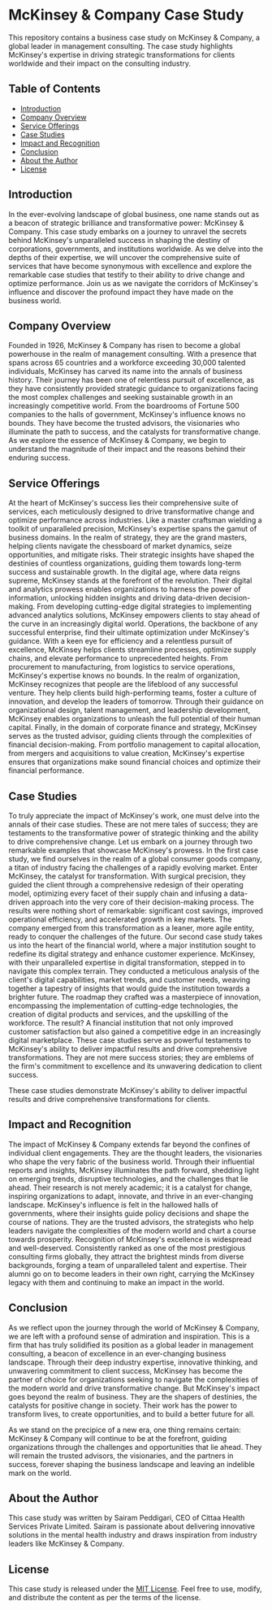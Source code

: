 # McKinsey & Company Case Study

This repository contains a business case study on McKinsey & Company, a global leader in management consulting. The case study highlights McKinsey's expertise in driving strategic transformations for clients worldwide and their impact on the consulting industry.

## Table of Contents
- [Introduction](#introduction)
- [Company Overview](#company-overview)
- [Service Offerings](#service-offerings)
- [Case Studies](#case-studies)
- [Impact and Recognition](#impact-and-recognition)
- [Conclusion](#conclusion)
- [About the Author](#about-the-author)
- [License](#license)

## Introduction
In the ever-evolving landscape of global business, one name stands out as a beacon of strategic brilliance and transformative power: McKinsey & Company. This case study embarks on a journey to unravel the secrets behind McKinsey's unparalleled success in shaping the destiny of corporations, governments, and institutions worldwide. As we delve into the depths of their expertise, we will uncover the comprehensive suite of services that have become synonymous with excellence and explore the remarkable case studies that testify to their ability to drive change and optimize performance. Join us as we navigate the corridors of McKinsey's influence and discover the profound impact they have made on the business world.

## Company Overview
Founded in 1926, McKinsey & Company has risen to become a global powerhouse in the realm of management consulting. With a presence that spans across 65 countries and a workforce exceeding 30,000 talented individuals, McKinsey has carved its name into the annals of business history. Their journey has been one of relentless pursuit of excellence, as they have consistently provided strategic guidance to organizations facing the most complex challenges and seeking sustainable growth in an increasingly competitive world. From the boardrooms of Fortune 500 companies to the halls of government, McKinsey's influence knows no bounds. They have become the trusted advisors, the visionaries who illuminate the path to success, and the catalysts for transformative change. As we explore the essence of McKinsey & Company, we begin to understand the magnitude of their impact and the reasons behind their enduring success.
## Service Offerings
At the heart of McKinsey's success lies their comprehensive suite of services, each meticulously designed to drive transformative change and optimize performance across industries. Like a master craftsman wielding a toolkit of unparalleled precision, McKinsey's expertise spans the gamut of business domains. In the realm of strategy, they are the grand masters, helping clients navigate the chessboard of market dynamics, seize opportunities, and mitigate risks. Their strategic insights have shaped the destinies of countless organizations, guiding them towards long-term success and sustainable growth.
In the digital age, where data reigns supreme, McKinsey stands at the forefront of the revolution. Their digital and analytics prowess enables organizations to harness the power of information, unlocking hidden insights and driving data-driven decision-making. From developing cutting-edge digital strategies to implementing advanced analytics solutions, McKinsey empowers clients to stay ahead of the curve in an increasingly digital world.
Operations, the backbone of any successful enterprise, find their ultimate optimization under McKinsey's guidance. With a keen eye for efficiency and a relentless pursuit of excellence, McKinsey helps clients streamline processes, optimize supply chains, and elevate performance to unprecedented heights. From procurement to manufacturing, from logistics to service operations, McKinsey's expertise knows no bounds.
In the realm of organization, McKinsey recognizes that people are the lifeblood of any successful venture. They help clients build high-performing teams, foster a culture of innovation, and develop the leaders of tomorrow. Through their guidance on organizational design, talent management, and leadership development, McKinsey enables organizations to unleash the full potential of their human capital.
Finally, in the domain of corporate finance and strategy, McKinsey serves as the trusted advisor, guiding clients through the complexities of financial decision-making. From portfolio management to capital allocation, from mergers and acquisitions to value creation, McKinsey's expertise ensures that organizations make sound financial choices and optimize their financial performance.

## Case Studies
To truly appreciate the impact of McKinsey's work, one must delve into the annals of their case studies. These are not mere tales of success; they are testaments to the transformative power of strategic thinking and the ability to drive comprehensive change. Let us embark on a journey through two remarkable examples that showcase McKinsey's prowess.
In the first case study, we find ourselves in the realm of a global consumer goods company, a titan of industry facing the challenges of a rapidly evolving market. Enter McKinsey, the catalyst for transformation. With surgical precision, they guided the client through a comprehensive redesign of their operating model, optimizing every facet of their supply chain and infusing a data-driven approach into the very core of their decision-making process. The results were nothing short of remarkable: significant cost savings, improved operational efficiency, and accelerated growth in key markets. The company emerged from this transformation as a leaner, more agile entity, ready to conquer the challenges of the future.
Our second case study takes us into the heart of the financial world, where a major institution sought to redefine its digital strategy and enhance customer experience. McKinsey, with their unparalleled expertise in digital transformation, stepped in to navigate this complex terrain. They conducted a meticulous analysis of the client's digital capabilities, market trends, and customer needs, weaving together a tapestry of insights that would guide the institution towards a brighter future. The roadmap they crafted was a masterpiece of innovation, encompassing the implementation of cutting-edge technologies, the creation of digital products and services, and the upskilling of the workforce. The result? A financial institution that not only improved customer satisfaction but also gained a competitive edge in an increasingly digital marketplace.
These case studies serve as powerful testaments to McKinsey's ability to deliver impactful results and drive comprehensive transformations. They are not mere success stories; they are emblems of the firm's commitment to excellence and its unwavering dedication to client success.

These case studies demonstrate McKinsey's ability to deliver impactful results and drive comprehensive transformations for clients.

## Impact and Recognition
The impact of McKinsey & Company extends far beyond the confines of individual client engagements. They are the thought leaders, the visionaries who shape the very fabric of the business world. Through their influential reports and insights, McKinsey illuminates the path forward, shedding light on emerging trends, disruptive technologies, and the challenges that lie ahead. Their research is not merely academic; it is a catalyst for change, inspiring organizations to adapt, innovate, and thrive in an ever-changing landscape.
McKinsey's influence is felt in the hallowed halls of governments, where their insights guide policy decisions and shape the course of nations. They are the trusted advisors, the strategists who help leaders navigate the complexities of the modern world and chart a course towards prosperity.
Recognition of McKinsey's excellence is widespread and well-deserved. Consistently ranked as one of the most prestigious consulting firms globally, they attract the brightest minds from diverse backgrounds, forging a team of unparalleled talent and expertise. Their alumni go on to become leaders in their own right, carrying the McKinsey legacy with them and continuing to make an impact in the world.

## Conclusion
As we reflect upon the journey through the world of McKinsey & Company, we are left with a profound sense of admiration and inspiration. This is a firm that has truly solidified its position as a global leader in management consulting, a beacon of excellence in an ever-changing business landscape. Through their deep industry expertise, innovative thinking, and unwavering commitment to client success, McKinsey has become the partner of choice for organizations seeking to navigate the complexities of the modern world and drive transformative change.
But McKinsey's impact goes beyond the realm of business. They are the shapers of destinies, the catalysts for positive change in society. Their work has the power to transform lives, to create opportunities, and to build a better future for all.

As we stand on the precipice of a new era, one thing remains certain: McKinsey & Company will continue to be at the forefront, guiding organizations through the challenges and opportunities that lie ahead. They will remain the trusted advisors, the visionaries, and the partners in success, forever shaping the business landscape and leaving an indelible mark on the world.

## About the Author
This case study was written by Sairam Peddigari, CEO of Cittaa Health Services Private Limited. Sairam is passionate about delivering innovative solutions in the mental health industry and draws inspiration from industry leaders like McKinsey & Company.

## License
This case study is released under the [MIT License](https://opensource.org/licenses/MIT). Feel free to use, modify, and distribute the content as per the terms of the license.
